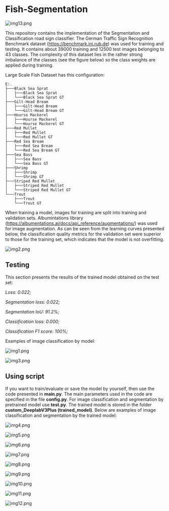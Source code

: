 # Fish-Segmentation
![img13.png](images/img13.PNG)

This repository contains the implementation of the Segmentation and Classification road sign classifier. The German Traffic Sign Recognition Benchmark dataset (https://benchmark.ini.rub.de) was used for training and testing. It contains about 39000 training and 12500 test images belonging to 43 classes. The complexity of this dataset lies in the rather strong imbalance of the classes (see the figure below) so the class weights are applied during training.


Large Scale Fish Dataset has this configuration:
```
E:.
├───Black Sea Sprat
│   ├───Black Sea Sprat
│   └───Black Sea Sprat GT
├───Gilt-Head Bream
│   ├───Gilt-Head Bream
│   └───Gilt-Head Bream GT
├───Hourse Mackerel
│   ├───Hourse Mackerel
│   └───Hourse Mackerel GT
├───Red Mullet
│   ├───Red Mullet
│   └───Red Mullet GT
├───Red Sea Bream
│   ├───Red Sea Bream
│   └───Red Sea Bream GT
├───Sea Bass
│   ├───Sea Bass
│   └───Sea Bass GT
├───Shrimp
│   ├───Shrimp
│   └───Shrimp GT
├───Striped Red Mullet
│   ├───Striped Red Mullet
│   └───Striped Red Mullet GT
└───Trout
    ├───Trout
    └───Trout GT
```

When training a model, images for training are split into training and validation sets. Albumintations library (https://albumentations.ai/docs/api_reference/augmentations/) was used for image augmentation. As can be seen from the learning curves presented below, the classification quality metrics for the validation set were superior to those for the training set, which indicates that the model is not overfitting.

![img2.png](images/img2.PNG)

## Testing
This section presents the results of the trained model obtained on the test set: 

*Loss: 0.022;*

*Segmentation loss: 0.022;*

*Segmentation IoU: 91.2%;*

*Classification loss: 0.000;*

*Classification F1 score: 100%;*

Examples of image classification by model:

![img1.png](images/img1.PNG)

![img3.png](images/img3.PNG)

## Using script

If you want to train/evaluate or save the model by yourself, then use the code presented in **main.py**. The main parameters used in the code are specified in the file **config.py**. For image classification and segmentation by pretrained model use **test.py**. The trained model is stored in the folder **custom_DeeplabV3Plus (trained_model)**. Below are examples of image classification and segmentation by the trained model:

![img4.png](images/img4.PNG)

![img5.png](images/img5.PNG)

![img6.png](images/img6.PNG)

![img7.png](images/img7.PNG)

![img8.png](images/img8.PNG)

![img9.png](images/img9.PNG)

![img10.png](images/img10.PNG)

![img11.png](images/img11.PNG)

![img12.png](images/img12.PNG)
